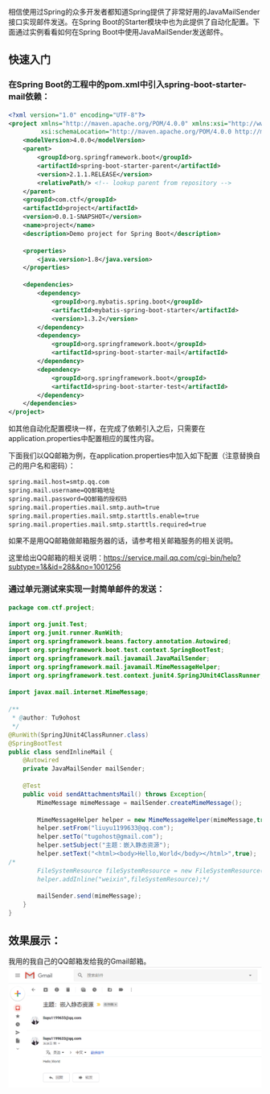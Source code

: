 相信使用过Spring的众多开发者都知道Spring提供了非常好用的JavaMailSender接口实现邮件发送。在Spring Boot的Starter模块中也为此提供了自动化配置。下面通过实例看看如何在Spring Boot中使用JavaMailSender发送邮件。

## 快速入门

### 在Spring Boot的工程中的pom.xml中引入spring-boot-starter-mail依赖：
```xml
<?xml version="1.0" encoding="UTF-8"?>
<project xmlns="http://maven.apache.org/POM/4.0.0" xmlns:xsi="http://www.w3.org/2001/XMLSchema-instance"
         xsi:schemaLocation="http://maven.apache.org/POM/4.0.0 http://maven.apache.org/xsd/maven-4.0.0.xsd">
    <modelVersion>4.0.0</modelVersion>
    <parent>
        <groupId>org.springframework.boot</groupId>
        <artifactId>spring-boot-starter-parent</artifactId>
        <version>2.1.1.RELEASE</version>
        <relativePath/> <!-- lookup parent from repository -->
    </parent>
    <groupId>com.ctf</groupId>
    <artifactId>project</artifactId>
    <version>0.0.1-SNAPSHOT</version>
    <name>project</name>
    <description>Demo project for Spring Boot</description>

    <properties>
        <java.version>1.8</java.version>
    </properties>

    <dependencies>
        <dependency>
            <groupId>org.mybatis.spring.boot</groupId>
            <artifactId>mybatis-spring-boot-starter</artifactId>
            <version>1.3.2</version>
        </dependency>
        <dependency>
            <groupId>org.springframework.boot</groupId>
            <artifactId>spring-boot-starter-mail</artifactId>
        </dependency>
        <dependency>
            <groupId>org.springframework.boot</groupId>
            <artifactId>spring-boot-starter-test</artifactId>
        </dependency>
    </dependencies>
</project>
```

如其他自动化配置模块一样，在完成了依赖引入之后，只需要在application.properties中配置相应的属性内容。

下面我们以QQ邮箱为例，在application.properties中加入如下配置（注意替换自己的用户名和密码）：
```xml
spring.mail.host=smtp.qq.com
spring.mail.username=QQ邮箱地址
spring.mail.password=QQ邮箱的授权码
spring.mail.properties.mail.smtp.auth=true
spring.mail.properties.mail.smtp.starttls.enable=true
spring.mail.properties.mail.smtp.starttls.required=true
```

如果不是用QQ邮箱做邮箱服务器的话，请参考相关邮箱服务的相关说明。

这里给出QQ邮箱的相关说明：https://service.mail.qq.com/cgi-bin/help?subtype=1&&id=28&&no=1001256

### 通过单元测试来实现一封简单邮件的发送：

```java
package com.ctf.project;

import org.junit.Test;
import org.junit.runner.RunWith;
import org.springframework.beans.factory.annotation.Autowired;
import org.springframework.boot.test.context.SpringBootTest;
import org.springframework.mail.javamail.JavaMailSender;
import org.springframework.mail.javamail.MimeMessageHelper;
import org.springframework.test.context.junit4.SpringJUnit4ClassRunner;

import javax.mail.internet.MimeMessage;

/**
 * @author: Tu9ohost
 */
@RunWith(SpringJUnit4ClassRunner.class)
@SpringBootTest
public class sendInlineMail {
    @Autowired
    private JavaMailSender mailSender;

    @Test
    public void sendAttachmentsMail() throws Exception{
        MimeMessage mimeMessage = mailSender.createMimeMessage();

        MimeMessageHelper helper = new MimeMessageHelper(mimeMessage,true);
        helper.setFrom("liuyu1199633@qq.com");
        helper.setTo("tugohost@gmail.com");
        helper.setSubject("主题：嵌入静态资源");
        helper.setText("<html><body>Hello,World</body></html>",true);
/*
        FileSystemResource fileSystemResource = new FileSystemResource(new File("weixin.jpg"));
        helper.addInline("weixin",fileSystemResource);*/

        mailSender.send(mimeMessage);
    }
}

```

## 效果展示：
我用的我自己的QQ邮箱发给我的Gmail邮箱。
![](image/307.png)